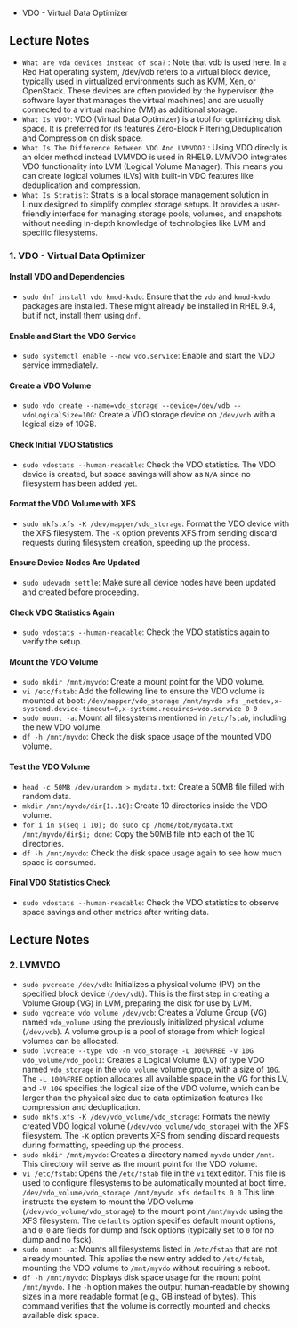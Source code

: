 
* VDO - Virtual Data Optimizer

## Lecture Notes

* `What are vda devices instead of sda?` : Note that vdb is used here. In a Red Hat operating system, /dev/vdb refers to a virtual block device, typically used in virtualized environments such as KVM, Xen, or OpenStack. These devices are often provided by the hypervisor (the software layer that manages the virtual machines) and are usually connected to a virtual machine (VM) as additional storage.
* `What Is VDO?`: VDO (Virtual Data Optimizer) is a tool for optimizing disk space. It is preferred for its features Zero-Block Filtering,Deduplication and Compression on disk space.
* `What Is The Difference Between VDO And LVMVDO?` :  Using VDO direcly is an older method instead LVMVDO is used in RHEL9. LVMVDO integrates VDO functionality into LVM (Logical Volume Manager). This means you can create logical volumes (LVs) with built-in VDO features like deduplication and compression.
* `What Is Stratis?`: Stratis is a local storage management solution in Linux designed to simplify complex storage setups. It provides a user-friendly interface for managing storage pools, volumes, and snapshots without needing in-depth knowledge of technologies like LVM and specific filesystems.

### 1. VDO - Virtual Data Optimizer

#### Install VDO and Dependencies

* `sudo dnf install vdo kmod-kvdo`: Ensure that the `vdo` and `kmod-kvdo` packages are installed. These might already be installed in RHEL 9.4, but if not, install them using `dnf`.

#### Enable and Start the VDO Service

* `sudo systemctl enable --now vdo.service`: Enable and start the VDO service immediately.

#### Create a VDO Volume
* `sudo vdo create --name=vdo_storage --device=/dev/vdb --vdoLogicalSize=10G`: Create a VDO storage device on `/dev/vdb` with a logical size of 10GB.

#### Check Initial VDO Statistics

* `sudo vdostats --human-readable`: Check the VDO statistics. The VDO device is created, but space savings will show as `N/A` since no filesystem has been added yet.

#### Format the VDO Volume with XFS

* `sudo mkfs.xfs -K /dev/mapper/vdo_storage`: Format the VDO device with the XFS filesystem. The `-K` option prevents XFS from sending discard requests during filesystem creation, speeding up the process.

#### Ensure Device Nodes Are Updated

* `sudo udevadm settle`: Make sure all device nodes have been updated and created before proceeding.

#### Check VDO Statistics Again

* `sudo vdostats --human-readable`: Check the VDO statistics again to verify the setup.

#### Mount the VDO Volume

* `sudo mkdir /mnt/myvdo`: Create a mount point for the VDO volume.
* `vi /etc/fstab`: Add the following line to ensure the VDO volume is mounted at boot: `/dev/mapper/vdo_storage /mnt/myvdo xfs _netdev,x-systemd.device-timeout=0,x-systemd.requires=vdo.service 0 0`
* `sudo mount -a`: Mount all filesystems mentioned in `/etc/fstab`, including the new VDO volume.
* `df -h /mnt/myvdo`: Check the disk space usage of the mounted VDO volume.

#### Test the VDO Volume

* `head -c 50MB /dev/urandom > mydata.txt`: Create a 50MB file filled with random data.
* `mkdir /mnt/myvdo/dir{1..10}`: Create 10 directories inside the VDO volume.
* `for i in $(seq 1 10); do sudo cp /home/bob/mydata.txt /mnt/myvdo/dir$i; done`: Copy the 50MB file into each of the 10 directories.
* `df -h /mnt/myvdo`: Check the disk space usage again to see how much space is consumed.

#### Final VDO Statistics Check

 * `sudo vdostats --human-readable`: Check the VDO statistics to observe space savings and other metrics after writing data.

## Lecture Notes

### 2. LVMVDO

* `sudo pvcreate /dev/vdb`: Initializes a physical volume (PV) on the specified block device (`/dev/vdb`). This is the first step in creating a Volume Group (VG) in LVM, preparing the disk for use by LVM.
* `sudo vgcreate vdo_volume /dev/vdb`: Creates a Volume Group (VG) named `vdo_volume` using the previously initialized physical volume (`/dev/vdb`). A volume group is a pool of storage from which logical volumes can be allocated.
* `sudo lvcreate --type vdo -n vdo_storage -L 100%FREE -V 10G vdo_volume/vdo_pool1`: Creates a Logical Volume (LV) of type VDO named `vdo_storage` in the `vdo_volume` volume group, with a size of `10G`. The `-L 100%FREE` option allocates all available space in the VG for this LV, and `-V 10G` specifies the logical size of the VDO volume, which can be larger than the physical size due to data optimization features like compression and deduplication.
* `sudo mkfs.xfs -K /dev/vdo_volume/vdo_storage`: Formats the newly created VDO logical volume (`/dev/vdo_volume/vdo_storage`) with the XFS filesystem. The `-K` option prevents XFS from sending discard requests during formatting, speeding up the process.
* `sudo mkdir /mnt/myvdo`: Creates a directory named `myvdo` under `/mnt`. This directory will serve as the mount point for the VDO volume.
* `vi /etc/fstab`: Opens the `/etc/fstab` file in the `vi` text editor. This file is used to configure filesystems to be automatically mounted at boot time. `/dev/vdo_volume/vdo_storage /mnt/myvdo xfs defaults 0 0` This line instructs the system to mount the VDO volume (`/dev/vdo_volume/vdo_storage`) to the mount point `/mnt/myvdo` using the XFS filesystem. The `defaults` option specifies default mount options, and `0 0` are fields for dump and fsck options (typically set to `0` for no dump and no fsck).
* `sudo mount -a`: Mounts all filesystems listed in `/etc/fstab` that are not already mounted. This applies the new entry added to `/etc/fstab`, mounting the VDO volume to `/mnt/myvdo` without requiring a reboot.
* `df -h /mnt/myvdo`: Displays disk space usage for the mount point `/mnt/myvdo`. The `-h` option makes the output human-readable by showing sizes in a more readable format (e.g., GB instead of bytes). This command verifies that the volume is correctly mounted and checks available disk space.

